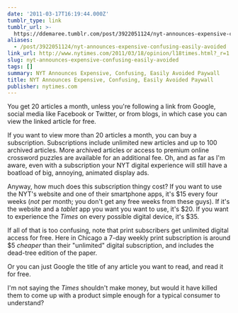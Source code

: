 ```yaml
---
date: '2011-03-17T16:19:44.000Z'
tumblr_type: link
tumblr_url: >-
  https://ddemaree.tumblr.com/post/3922051124/nyt-announces-expensive-confusing-easily-avoided
aliases:
  - /post/3922051124/nyt-announces-expensive-confusing-easily-avoided
link_url: http://www.nytimes.com/2011/03/18/opinion/l18times.html?_r=1
slug: nyt-announces-expensive-confusing-easily-avoided
tags: []
summary: NYT Announces Expensive, Confusing, Easily Avoided Paywall
title: NYT Announces Expensive, Confusing, Easily Avoided Paywall
publisher: nytimes.com
---
```


You get 20 articles a month, unless you're following a link from Google, social media like Facebook or Twitter, or from blogs, in which case you can view the linked article for free.

If you want to view more than 20 articles a month, you can buy a subscription. Subscriptions include unlimited new articles and up to 100 archived articles. More archived articles or access to premium online crossword puzzles are available for an additional fee. Oh, and as far as I'm aware, even with a subscription your NYT digital experience will still have a boatload of big, annoying, animated display ads.

Anyway, how much does this subscription thingy cost? If you want to use the NYT's website and one of their smartphone apps, it's $15 every four weeks (*not* per month; you don't get any free weeks from these guys). If it's the website and a _tablet_ app you want you want to use, it's $20. If you want to experience the _Times_ on every possible digital device, it's $35.

If all of that is too confusing, note that print subscribers get unlimited digital access for free. Here in Chicago a 7-day weekly print subscription is around $5 _cheaper_ than their "unlimited" digital subscription, and includes the dead-tree edition of the paper.

Or you can just Google the title of any article you want to read, and read it for free.

I'm not saying the _Times_ shouldn't make money, but would it have killed them to come up with a product simple enough for a typical consumer to understand?